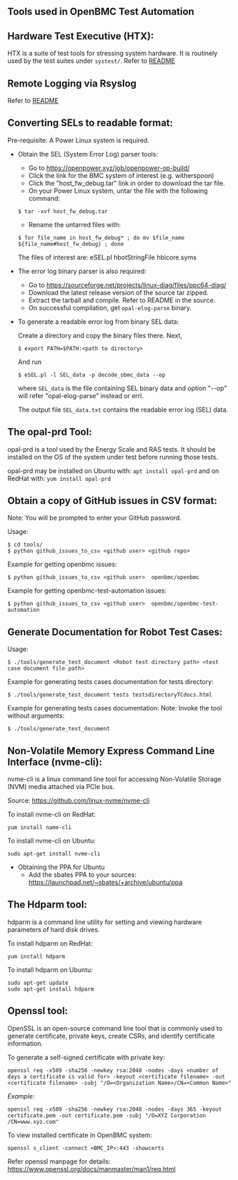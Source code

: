 ## Tools used in OpenBMC Test Automation ##

## Hardware Test Executive (HTX): ##

HTX is a suite of test tools for stressing system hardware. It is routinely
used by the test suites under `systest/`. Refer to [README](https://github.com/open-power/HTX)

## Remote Logging via Rsyslog ##

Refer to [README](https://github.com/openbmc/phosphor-logging/blob/master/README.md#remote-logging-via-rsyslog)

## Converting SELs to readable format: ##

Pre-requisite: A Power Linux system is required.

* Obtain the SEL (System Error Log) parser tools:
    - Go to https://openpower.xyz/job/openpower-op-build/
    - Click the link for the BMC system of interest (e.g. witherspoon)
    - Click the "host_fw_debug.tar" link in order to download the tar file.
    - On your Power Linux system, untar the file with the following command:
    ```
    $ tar -xvf host_fw_debug.tar
    ```

    - Rename the untarred files with:
    ```
    $ for file_name in host_fw_debug* ; do mv $file_name ${file_name#host_fw_debug} ; done
    ```

    The files of interest are:
    eSEL.pl
    hbotStringFile
    hbicore.syms

* The error log binary parser is also required:
    - Go to https://sourceforge.net/projects/linux-diag/files/ppc64-diag/
    - Download the latest release version of the source tar zipped.
    - Extract the tarball and compile. Refer to README in the source.
    - On successful compilation, get `opal-elog-parse` binary.

* To generate a readable error log from binary SEL data:

   Create a directory and copy the binary files there.  Next,

    ```
    $ export PATH=$PATH:<path to directory>
    ```
   And run
    ```
    $ eSEL.pl -l SEL_data -p decode_obmc_data --op
    ```
    where `SEL_data` is the file containing SEL binary data and option "--op"
    will refer "opal-elog-parse" instead or errl.

    The output file `SEL_data.txt` contains the readable error log (SEL) data.


## The opal-prd Tool: ##
opal-prd is a tool used by the Energy Scale and RAS tests.  It should be
installed on the OS of the system under test before running those tests.

opal-prd may be installed on Ubuntu with:
    ```
    apt install opal-prd
    ```
    and on RedHat with:
    ```
    yum install opal-prd
    ```


## Obtain a copy of GitHub issues in CSV format: ##

Note: You will be prompted to enter your GitHub password.

Usage:
```
$ cd tools/
$ python github_issues_to_csv <github user> <github repo>
```
Example for getting openbmc issues:
```
$ python github_issues_to_csv <github user>  openbmc/openbmc
```
Example for getting openbmc-test-automation issues:
```
$ python github_issues_to_csv <github user>  openbmc/openbmc-test-automation
```


## Generate Documentation for Robot Test Cases: ##

Usage:
```
$ ./tools/generate_test_document <Robot test directory path> <test case document file path>
```

Example for generating tests cases documentation for tests directory:
```
$ ./tools/generate_test_document tests testsdirectoryTCdocs.html
```

Example for generating tests cases documentation:
Note: Invoke the tool without arguments:
```
$ ./tools/generate_test_document
```


## Non-Volatile Memory Express Command Line Interface (nvme-cli): ##

nvme-cli is a linux command line tool for accessing Non-Volatile Storage (NVM) media attached via PCIe bus.

Source: https://github.com/linux-nvme/nvme-cli

To install nvme-cli on RedHat:
```
yum install name-cli
```
To install nvme-cli on Ubuntu:
```
sudo apt-get install nvme-cli
```

* Obtaining the PPA for Ubuntu
    - Add the sbates PPA to your sources: https://launchpad.net/~sbates/+archive/ubuntu/ppa


## The Hdparm tool: ##

hdparm is a command line utility for setting and viewing hardware parameters of hard disk drives.

To install hdparm on RedHat:
```
yum install hdparm
```
To install hdparm on Ubuntu:
```
sudo apt-get update
sudo apt-get install hdparm
```

## Openssl tool: ##
OpenSSL is an open-source command line tool that is commonly used to generate certificate, private keys, create CSRs, and identify certificate information.

To generate a self-signed certificate with private key:

```
openssl req -x509 -sha256 -newkey rsa:2048 -nodes -days <number of days a certificate is valid for> -keyout <certificate filename> -out <certificate filename> -subj "/O=<Organization Name>/CN=<Common Name>"
```

_Example:_
```
openssl req -x509 -sha256 -newkey rsa:2048 -nodes -days 365 -keyout certificate.pem -out certificate.pem -subj "/O=XYZ Corporation /CN=www.xyz.com"
```

To view installed certificate in OpenBMC system:
```
openssl s_client -connect <BMC_IP>:443 -showcerts
```

Refer openssl manpage for details:  https://www.openssl.org/docs/manmaster/man1/req.html
